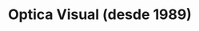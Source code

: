 ---
title: "Optica Visual (desde 1989)"
url: /asuncion-paraguay/optica-visual-desde-1989-estados-unidos-6/
shop: óptico
---